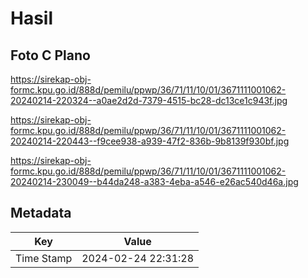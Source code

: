 # Hasil

## Foto C Plano

https://sirekap-obj-formc.kpu.go.id/888d/pemilu/ppwp/36/71/11/10/01/3671111001062-20240214-220324--a0ae2d2d-7379-4515-bc28-dc13ce1c943f.jpg

https://sirekap-obj-formc.kpu.go.id/888d/pemilu/ppwp/36/71/11/10/01/3671111001062-20240214-220443--f9cee938-a939-47f2-836b-9b8139f930bf.jpg

https://sirekap-obj-formc.kpu.go.id/888d/pemilu/ppwp/36/71/11/10/01/3671111001062-20240214-230049--b44da248-a383-4eba-a546-e26ac540d46a.jpg


## Metadata

| Key        | Value               |
| ---------- | ------------------- |
| Time Stamp | 2024-02-24 22:31:28 |



